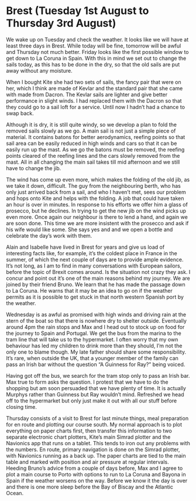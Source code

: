 
# Brest (Tuesday 1st August to Thursday 3rd August) #

We wake up on Tuesday and check the weather. It looks like we will have at least three days in Brest. While today will be fine, tomorrow will be awful and Thursday not much better. Friday looks like the first possible window to get down to La Coruna in Spain. With this in mind we set out to change the sails today, as this has to be done in the dry, so that the old sails are put away without any moisture.

When I bought Kite she had two sets of sails, the fancy pair that were on her, which I think are made of Kevlar and the standard pair that she came with made from Dacron. The Kevlar sails are lighter and give better performance in slight winds. I had replaced them with the Dacron so that they could go to a sail loft for a service. Until now I hadn’t had a chance to swap back.

Although it is dry, it is still quite windy, so we develop a plan to fold the removed sails slowly as we go. A main sail is not just a simple piece of material. It contains batons for better aerodynamics, reefing points so that sail area can be easily reduced in high winds and cars so that it can be easily run up the mast. As we go the batons must be removed, the reefing points cleared of the reefing lines and the cars slowly removed from the mast. All in all changing the main sail takes till mid afternoon and we still have to change the jib.

The wind has come up even more, which makes the folding of the old jib, as we take it down, difficult. The guy from the neighbouring berth, who has only just arrived back from a sail, and who I haven’t met, sees our problem and hops onto Kite and helps with the folding. A job that could have taken an hour is over in minutes. In response to his efforts we offer him a glass of prosecco, but he declines. In trying to get the new jib on the wind picks up even more. Once again our neighbour is there to lend a hand, and again we are soon done. This time we are more insistent with the prosecco and ask if his wife would like some. She says yes and and we open a bottle and celebrate the day’s work with them.

Alain and Isabelle have lived in Brest for years and give us load of interesting facts like, for example, it’s the coldest place in France in the summer, of which the next couple of days are to provide ample evidence. It’s not long, as I am to find in many conversations with European sailors, before the topic of Brexit comes around. Is the situation not crazy they ask. I concur and point out it’s one of the main reasons behind my journey. We are joined by their friend Bruno. We learn that he has made the passage down to La Coruna. He warns that it may be an idea to go on if the weather permits as it is possible to get stuck in that north western Spanish port by the weather.

Wednesday is as awful as promised with high winds and driving rain at the stern of the boat so that there is nowhere dry to shelter outside. Eventually around 4pm the rain stops and Max and I head out to stock up on food for the journey to Spain and Portugal. We get the bus from the marina to the tram line that will take us to the hypermarket. I often worry that my own behaviour has led my children to drink more than they should, I’m not the only one to blame though. My late father should share some responsibility. It’s rare, when outside the UK, that a younger member of the family can pass an Irish bar without the question “A Guinness for Ray?” being voiced.

Having got off the bus, we search for the tram stop only to pass an Irish bar. Max true to form asks the question. I protest that we have to do the shopping but am soon persuaded that we have plenty of time. It is actually Murphys rather than Guinness but Ray wouldn’t mind. Refreshed we head off to the hypermarket but only just make it out with all our stuff before closing time.

Thursday consists of a visit to Brest for last minute things, meal preparation for en route and plotting our course south. My normal approach is to plot everything on paper charts first, then transfer this information to two separate electronic chart plotters, Kite’s main Simrad plotter and the Navionics app that runs on a tablet. This tends to iron out any problems with the numbers. En route, primary navigation is done on the Simrad plotter, with Navionics running as a back up. The paper charts are tied to the main table and marked with position and air pressure at regular intervals. Heeding Bruno’s advice from a couple of days before, Max and I agree to plot a main course to Porto with options to run to La Coruna and Bayona in Spain if the weather worsens on the way. Before we know it the day is over and there is one more sleep before the Bay of Biscay and the Atlantic Ocean.
